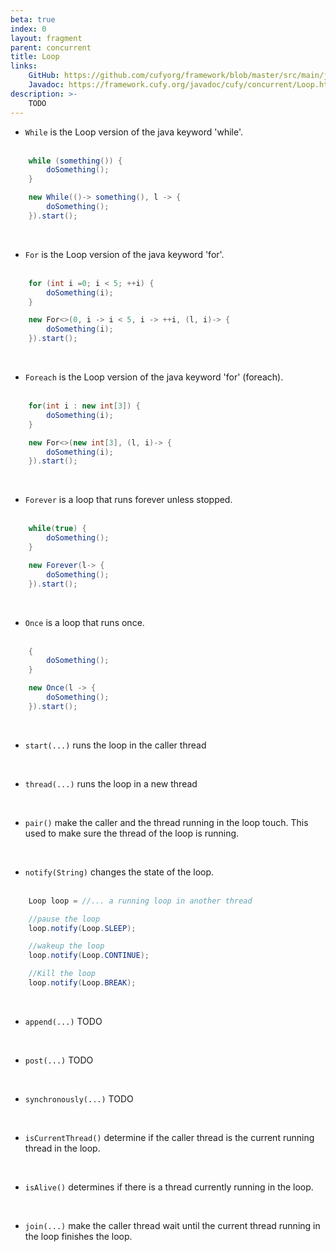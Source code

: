 ```yaml
---
beta: true
index: 0
layout: fragment
parent: concurrent
title: Loop
links:
    GitHub: https://github.com/cufyorg/framework/blob/master/src/main/java/cufy/concurrent/Loop.java
    Javadoc: https://framework.cufy.org/javadoc/cufy/concurrent/Loop.html
description: >-
    TODO
---
```


- `While` is the Loop version of the java keyword 'while'.
<br><br>
```java 
    while (something()) {
        doSomething();
    }
```
```java 
    new While(()-> something(), l -> {
        doSomething();
    }).start();
```
<br>

- `For` is the Loop version of the java keyword 'for'.
<br><br>
```java 
    for (int i =0; i < 5; ++i) {
        doSomething(i);
    }
```
```java 
    new For<>(0, i -> i < 5, i -> ++i, (l, i)-> {
        doSomething(i);
    }).start();
```
<br>

- `Foreach` is the Loop version of the java keyword 'for' (foreach).
<br><br>
```java 
    for(int i : new int[3]) {
        doSomething(i);
    }
```
```java 
    new For<>(new int[3], (l, i)-> {
        doSomething(i);
    }).start();
```
<br>

- `Forever` is a loop that runs forever unless stopped.
<br><br>
```java 
    while(true) {
        doSomething();
    }
```
```java 
    new Forever(l-> {
        doSomething();
    }).start();
```
<br>

- `Once` is a loop that runs once.
<br><br>
```java 
    {
        doSomething();
    }
```
```java 
    new Once(l -> {
        doSomething();
    }).start();
```
<br>

- `start(...)` runs the loop in the caller thread
<br>

- `thread(...)` runs the loop in a new thread
<br>

- `pair()` make the caller and the thread running in the loop touch.
This used to make sure the thread of the loop is running.
<br>

- `notify(String)` changes the state of the loop.
<br><br>
```java 
    Loop loop = //... a running loop in another thread

    //pause the loop
    loop.notify(Loop.SLEEP);

    //wakeup the loop
    loop.notify(Loop.CONTINUE);

    //Kill the loop
    loop.notify(Loop.BREAK);
```
<br>

- `append(...)` TODO
<br>

- `post(...)` TODO
<br>

- `synchronously(...)` TODO
<br>

- `isCurrentThread()` determine if the caller thread is the current running thread in the loop.
<br>

- `isAlive()` determines if there is a thread currently running in the loop.
<br>

- `join(...)` make the caller thread wait until the current thread running in the loop finishes the loop.